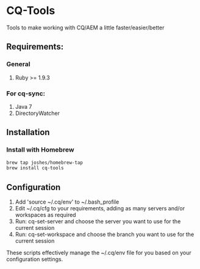 CQ-Tools
========

Tools to make working with CQ/AEM a little faster/easier/better

## Requirements:

### General

1. Ruby >= 1.9.3

### For cq-sync:

1. Java 7
2. DirectoryWatcher

## Installation

### Install with Homebrew

```sh
brew tap joshes/homebrew-tap
brew install cq-tools
```

## Configuration

1. Add 'source ~/.cq/env' to ~/.bash_profile
2. Edit ~/.cq/cfg to your requirements, adding as many servers and/or workspaces as required
2. Run: cq-set-server and choose the server you want to use for the current session
3. Run: cq-set-workspace and choose the branch you want to use for the current session

These scripts effectively manage the ~/.cq/env file for you based on your configuration settings.

